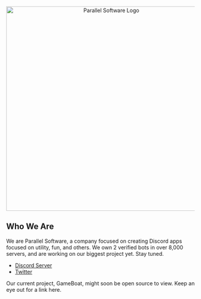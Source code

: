 <div align="center">
	<br />
	<p>
		<a href="https://discord.gg/uNTefVFPBn"><img src="https://imgur.com/ukbgHQN.png" width="546" alt="Parallel Software Logo" /></a>
	</p>
</div>

## Who We Are

We are Parallel Software, a company focused on creating Discord apps focused on utility, fun, and others. We own 2 verified bots in over 8,000 servers, and are working on our biggest project yet. Stay tuned.

- [Discord Server]
- [Twitter]

Our current project, GameBoat, might soon be open source to view. Keep an eye out for a link here.

[Discord server]: https://discord.gg/uNTefVFPBn
[Twitter]: https://twitter.com/parallelsoftwre

